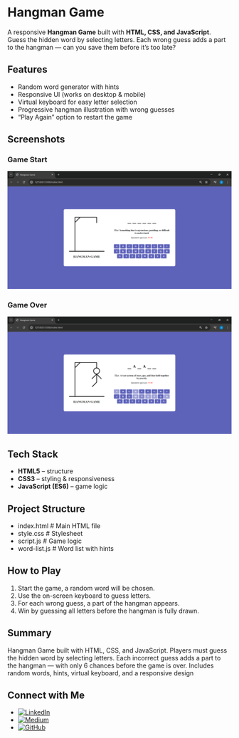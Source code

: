 # Hangman Game  

A responsive **Hangman Game** built with **HTML, CSS, and JavaScript**.  
Guess the hidden word by selecting letters. Each wrong guess adds a part to the hangman — can you save them before it’s too late?  

## Features  
- Random word generator with hints  
- Responsive UI (works on desktop & mobile)  
- Virtual keyboard for easy letter selection  
- Progressive hangman illustration with wrong guesses  
- “Play Again” option to restart the game  

## Screenshots  

### Game Start
![Hangman Start](Lost.png)

### Game Over
![Hangman Lost](Start.png)

## Tech Stack  
- **HTML5** – structure  
- **CSS3** – styling & responsiveness  
- **JavaScript (ES6)** – game logic  

## Project Structure  
- index.html # Main HTML file
- style.css # Stylesheet
- script.js # Game logic
- word-list.js # Word list with hints

## How to Play  
1. Start the game, a random word will be chosen.  
2. Use the on-screen keyboard to guess letters.  
3. For each wrong guess, a part of the hangman appears.  
4. Win by guessing all letters before the hangman is fully drawn.  

## Summary
Hangman Game built with HTML, CSS, and JavaScript. Players must guess the hidden word by selecting letters. Each incorrect guess adds a part to the hangman — with only 6 chances before the game is over. Includes random words, hints, virtual keyboard, and a responsive design

## Connect with Me
- [![LinkedIn](https://img.shields.io/badge/LinkedIn-blue?style=flat&logo=linkedin)](https://www.linkedin.com/in/jasnafathim/)
- [![Medium](https://img.shields.io/badge/Medium-black?style=flat&logo=medium)](https://medium.com/@jasnafathim/)
- [![GitHub](https://img.shields.io/badge/GitHub-black?style=flat&logo=github)](https://github.com/Jasnafathim/)
